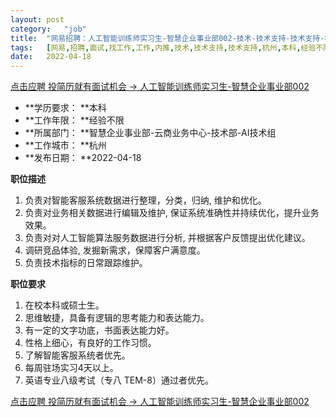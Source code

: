 ```yaml
---
layout:	post
category:	"job"
title:	"网易招聘：人工智能训练师实习生-智慧企业事业部002-技术-技术支持-技术支持-杭州本科经验不限"
tags:	[网易,招聘,面试,找工作,工作,内推,技术,技术支持,技术支持,杭州,本科,经验不限]
date:	2022-04-18
---
```


[点击应聘 投简历就有面试机会 -> 人工智能训练师实习生-智慧企业事业部002](http://mobile.bole.netease.com/bole/boleDetail?id=37386&employeeId=346f03c3cda5f04c&key=all)



- **学历要求： **本科
- **工作年限： **经验不限
- **所属部门： **智慧企业事业部-云商业务中心-技术部-AI技术组
- **工作城市： **杭州
- **发布日期： **2022-04-18



**职位描述**
1.  负责对智能客服系统数据进行整理，分类，归纳,  维护和优化。
 2. 负责对业务相关数据进行编辑及维护, 保证系统准确性并持续优化，提升业务效果。
 3. 负责对对人工智能算法服务数据进行分析, 并根据客户反馈提出优化建议。
 4. 调研竞品体验, 发掘新需求，保障客户满意度。
 5. 负责技术指标的日常跟踪维护。



**职位要求**
1.  在校本科或硕士生。
2.  思维敏捷，具备有逻辑的思考能力和表达能力。
3.  有一定的文字功底，书面表达能力好。
4.  性格上细心，有良好的工作习惯。
5.  了解智能客服系统者优先。
6.  每周驻场实习4天以上。
7.  英语专业八级考试（专八 TEM-8）通过者优先。



[点击应聘 投简历就有面试机会 -> 人工智能训练师实习生-智慧企业事业部002](http://mobile.bole.netease.com/bole/boleDetail?id=37386&employeeId=346f03c3cda5f04c&key=all)
